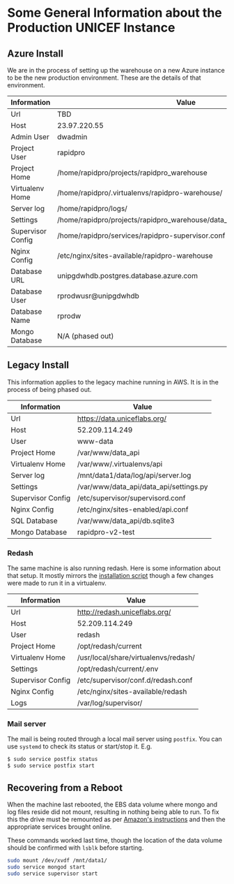 # Some General Information about the Production UNICEF Instance

## Azure Install

We are in the process of setting up the warehouse on a new Azure instance to be
the new production environment.
These are the details of that environment.

| Information | Value |
| ----------- | ----- |
| Url  | TBD |
| Host  | 23.97.220.55 |
| Admin User | dwadmin |
| Project User | rapidpro |
| Project Home | /home/rapidpro/projects/rapidpro_warehouse |
| Virtualenv Home | /home/rapidpro/.virtualenvs/rapidpro-warehouse/ |
| Server log | /home/rapidpro/logs/ |
| Settings | /home/rapidpro/projects/rapidpro_warehouse/data_api/settings_production.py |
| Supervisor Config | /home/rapidpro/services/rapidpro-supervisor.conf |
| Nginx Config | /etc/nginx/sites-available/rapidpro-warehouse |
| Database URL | unipgdwhdb.postgres.database.azure.com |
| Database User | rprodwusr@unipgdwhdb |
| Database Name | rprodw |
| Mongo Database | N/A (phased out) |


## Legacy Install

This information applies to the legacy machine running in AWS.
It is in the process of being phased out.

| Information | Value |
| ----------- | ----- |
| Url  | https://data.uniceflabs.org/ |
| Host  | 52.209.114.249 |
| User | www-data |
| Project Home | /var/www/data_api |
| Virtualenv Home | /var/www/.virtualenvs/api |
| Server log | /mnt/data1/data/log/api/server.log |
| Settings | /var/www/data_api/data_api/settings.py |
| Supervisor Config | /etc/supervisor/supervisord.conf |
| Nginx Config | /etc/nginx/sites-enabled/api.conf |
| SQL Database | /var/www/data_api/db.sqlite3 |
| Mongo Database | rapidpro-v2-test |

### Redash

The same machine is also running redash.
Here is some information about that setup.
It mostly mirrors the [installation script](https://raw.githubusercontent.com/getredash/redash/master/setup/ubuntu/bootstrap.sh)
though a few changes were made to run it in a virtualenv.

| Information | Value |
| ----------- | ----- |
| Url  | http://redash.uniceflabs.org/ |
| Host  | 52.209.114.249 |
| User | redash |
| Project Home | /opt/redash/current |
| Virtualenv Home | /usr/local/share/virtualenvs/redash/ |
| Settings | /opt/redash/current/.env |
| Supervisor Config | /etc/supervisor/conf.d/redash.conf |
| Nginx Config | /etc/nginx/sites-available/redash |
| Logs | /var/log/supervisor/ |


### Mail server

The mail is being routed through a local mail server using `postfix`.
You can use `systemd` to check its status or start/stop it. E.g.

```bash
$ sudo service postfix status
$ sudo service postfix start
```

## Recovering from a Reboot

When the machine last rebooted, the EBS data volume where mongo and log files reside did not mount, 
resulting in nothing being able to run. 
To fix this the drive must be remounted as per [Amazon's instructions](https://docs.aws.amazon.com/AWSEC2/latest/UserGuide/ebs-using-volumes.html)
and then the appropriate services brought online.

These commands worked last time, though the location of the data volume should be confirmed
with `lsblk` before starting.

```bash
sudo mount /dev/xvdf /mnt/data1/
sudo service mongod start
sudo service supervisor start
```
